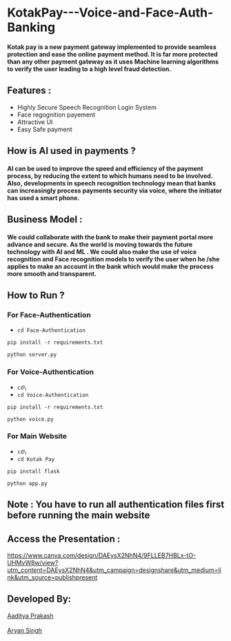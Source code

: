 # KotakPay---Voice-and-Face-Auth-Banking

#### Kotak pay is a new payment gateway implemented to provide seamless protection and ease  the online payment method. It is far more protected than any other payment gateway  as it uses Machine learning algorithms to verify the user leading to a high level fraud detection. 

## Features :
- Highly Secure Speech Recognition Login System
- Face regognition payement 
- Attractive UI 
- Easy Safe payment

## How is AI used in payments ?
#### AI can be used to improve the speed and efficiency of the payment process, by reducing the extent to which humans need to be involved. Also, developments in speech recognition technology mean that banks can increasingly process payments security via voice, where the initiator has used a smart phone.

## Business Model : 
#### We could collaborate with the bank to make their payment portal more advance and secure. As the world is moving towards the future technology with AI and ML . We could also make  the use of voice recognition and Face recognition models to verify the user when he /she applies to make an account in the bank which would make the process more smooth and transparent. 

## How to Run ?

### For Face-Authentication
- `cd Face-Authentication`
```
pip install -r requirements.txt
```

```
python server.py
```

### For Voice-Authentication
- `cd\`
- `cd Voice-Authentication`
```
pip install -r requirements.txt
```

```
python voice.py
```

### For Main Website
- `cd\`
- `cd Kotak Pay`
```
pip install flask
```
```
python app.py
```

## Note : You have to run all authentication files first before running the main website


## Access the Presentation :
https://www.canva.com/design/DAEysX2NhN4/9FLLEB7HBLx-tO-UHMvW8w/view?utm_content=DAEysX2NhN4&utm_campaign=designshare&utm_medium=link&utm_source=publishpresent


## Developed By: <br />
[Aaditya Prakash](https://github.com/Aaditya188)<br /><br />
[Aryan Singh](https://github.com/Singh-Aryan)
